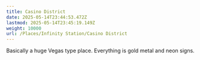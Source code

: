 ```yaml
---
title: Casino District
date: 2025-05-14T23:44:53.472Z
lastmod: 2025-05-14T23:45:19.149Z
weight: 10000
url: /Places/Infinity Station/Casino District
---
```

Basically a huge Vegas type place. Everything is gold metal and neon signs.
